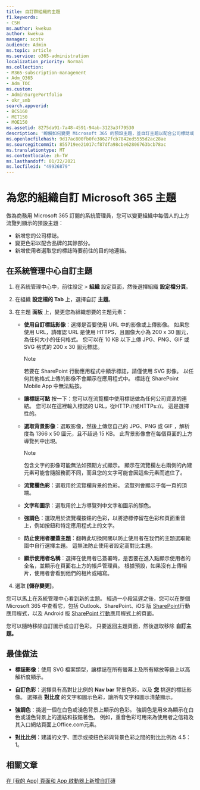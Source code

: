 ```yaml
---
title: 自訂群組織的主題
f1.keywords:
- CSH
ms.author: kwekua
author: kwekua
manager: scotv
audience: Admin
ms.topic: article
ms.service: o365-administration
localization_priority: Normal
ms.collection:
- M365-subscription-management
- Adm_O365
- Adm_TOC
ms.custom:
- AdminSurgePortfolio
- okr_smb
search.appverid:
- BCS160
- MET150
- MOE150
ms.assetid: 8275da91-7a48-4591-94ab-3123a3f79530
description: '瞭解如何變更 Microsoft 365 的預設主題，並自訂主題以配合公司標誌或色彩。 '
ms.openlocfilehash: 9d17ac800fb0fe38627fcb7842ed5555d2ac28ae
ms.sourcegitcommit: 855719ee21017cf87dfa98cbe62806763bcb78ac
ms.translationtype: MT
ms.contentlocale: zh-TW
ms.lasthandoff: 01/22/2021
ms.locfileid: "49926879"
---
```

# <a name="customize-the-microsoft-365-theme-for-your-organization"></a>為您的組織自訂 Microsoft 365 主題

做為商務用 Microsoft 365 訂閱的系統管理員，您可以變更組織中每個人的上方流覽列顯示的預設主題：

- 新增您的公司標誌。
- 變更色彩以配合品牌的其餘部分。
- 新增使用者選取您的標誌時要前往的目的地連結。
  
## <a name="customize-your-theme-in-the-admin-center"></a>在系統管理中心自訂主題

1. 在系統管理中心中，前往設定 \> **組織** 設定頁面，然後選擇組織 **設定檔分頁**。

2. 在組織 **設定檔的 Tab** 上，選擇自訂 **主題**。

3. 在主題 **面板** 上，變更您為組織想要的主題元素：

    - **使用自訂標誌影像**：選擇是否要使用 URL 中的影像或上傳影像。 如果您使用 URL，請確認 URL 是使用 HTTPS，且圖像大小為 200 x 30 圖元，為任何大小的任何格式。 您可以在 10 KB 以下上傳 JPG、PNG、GIF 或 SVG 格式的 200 x 30 圖元標誌。

      > [!NOTE]
      > 若要在 SharePoint 行動應用程式中顯示標誌，請僅使用 SVG 影像。 以任何其他格式上傳的影像不會顯示在應用程式中。 標誌在 SharePoint Mobile App 中無法點按。

    - **讓標誌可點** 按一下：您可以在流覽欄中使用標誌做為任何公司資源的連結。 您可以在這裡輸入標誌的 URL，從HTTP://或HTTPs://。 這是選擇性的。

    - **選取背景影像**：選取影像，然後上傳您自己的 JPG、PNG 或 GIF ，解析度為 1366 x 50 圖元，且不超過 15 KB。 此背景影像會在每個頁面的上方導覽列中出現。

      > [!NOTE]
      > 包含文字的影像可能無法如預期方式顯示。 顯示在流覽欄左右兩側的內建元素可能會隨服務而不同，而且您的文字可能會因這些元素而遮住了。

    - **流覽欄色彩**：選取用於流覽欄背景的色彩。 流覽列會顯示于每一頁的頂端。

    - **文字和圖示**：選取用於上方導覽列中文字和圖示的顏色。

    - **強調色**：選取用於流覽欄按鈕的色彩，以將游標停留在色彩和頁面重音上，例如按鈕和特定應用程式上的文字。

    - **防止使用者覆蓋主題**：翻轉此切換開關以防止使用者在我們的主題選取範圍中自行選擇主題。 這無法防止使用者設定高對比主題。

    - **顯示使用者名稱**：選擇在使用者已簽署時，是否要在進入點顯示使用者的全名，並顯示在頁面右上方的帳戶管理員。 根據預設，如果沒有上傳相片，使用者會看到他們的相片或縮寫。

4. 選取 **[儲存變更]**。

您可以馬上在系統管理中心看到新的主題。 經過一小段延遲之後，您可以在整個 Microsoft 365 中查看它，包括 Outlook、SharePoint、iOS 版 [SharePoint](https://support.microsoft.com/office/339402ce-16bb-4c97-9475-0c5375ccef7a)行動應用程式，以及 Android 版 [SharePoint 行動](https://support.microsoft.com/office/d875654b-fb0a-4dbe-a17a-a676cf936284)應用程式上的頁面。

您可以隨時移除自訂圖示或自訂色彩。 只要返回主題頁面，然後選取移除 **自訂主題。**
  
## <a name="best-practices"></a>最佳做法

- **標誌影像**：使用 SVG 檔案類型，讓標誌在所有螢幕上及所有縮放等級上以高解析度顯示。

- **自訂色彩**：選擇具有高對比比例的 **Nav bar** 背景色彩，以及 **您** 挑選的標誌影像。 選擇高 **對比度** 的文字和圖示色彩，讓所有文字和圖示清楚顯示。

- **強調色**：挑選一個在白色或淺色背景上顯示的色彩。 強調色是用來為顯示在白色或淺色背景上的連結和按鈕著色。 例如，重音色彩可用來為使用者之信箱及其入口網站頁面上Office.com元素。
  
- **對比比例**：建議的文字、圖示或按鈕色彩與背景色彩之間的對比比例為 4.5：1。
  
## <a name="related-articles"></a>相關文章

[在 [我的 App] 頁面和 App 啟動器上新增自訂磚](../manage/customize-the-app-launcher.md)
